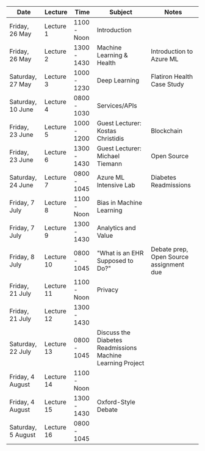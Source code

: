 Date | Lecture | Time | Subject | Notes
---- | ------- | ---- | ------- | -----
Friday, 26 May | Lecture 1 | 1100 - Noon | Introduction
Friday, 26 May | Lecture 2 | 1300 - 1430 | Machine Learning & Health | Introduction to Azure ML
Saturday, 27 May | Lecture 3 | 1000 - 1230 | Deep Learning | Flatiron Health Case Study
Saturday, 10 June | Lecture 4 |0800 - 1030 | Services/APIs | 
Friday, 23 June | Lecture 5 | 1000 - 1200 | Guest Lecturer: Kostas Christidis | Blockchain
Friday, 23 June | Lecture 6 | 1300 - 1430 | Guest Lecturer: Michael Tiemann | Open Source
Saturday, 24 June | Lecture 7 | 0800 - 1045 | Azure ML Intensive Lab | Diabetes Readmissions
Friday, 7 July | Lecture 8 | 1100 - Noon | Bias in Machine Learning
Friday, 7 July | Lecture 9 | 1300 - 1430 | Analytics and Value
Friday, 8 July | Lecture 10 | 0800 - 1045 | "What is an EHR Supposed to Do?" | Debate prep, Open Source assignment due
Friday, 21 July | Lecture 11 | 1100 - Noon | Privacy
Friday, 21 July | Lecture 12 | 1300 - 1430 | 
Saturday, 22 July | Lecture 13 | 0800 - 1045 | Discuss the Diabetes Readmissions Machine Learning Project | 
Friday, 4 August | Lecture 14 | 1100 - Noon |
Friday, 4 August | Lecture 15 | 1300 - 1430 | Oxford-Style Debate
Saturday, 5 August | Lecture 16 | 0800 - 1045 |
